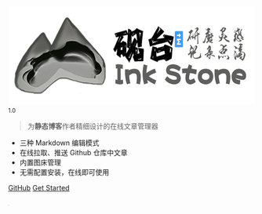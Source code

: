 <img src="images/cover.png" alt="logo" height="200" style="width:auto;"><small>1.0</small>

> 为**静态博客**作者精细设计的在线文章管理器

- 三种 Markdown 编辑模式
- 在线拉取、推送 Github 仓库中文章
- 内置图床管理
- 无需配置安装，在线即可使用

[GitHub](https://github.com/2061360308/inkstone/)
[Get Started](getting-started)


<!-- background image -->

![](images/bg.svg)
